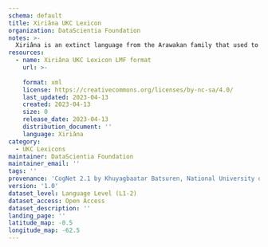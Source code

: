 ```yaml
---
schema: default
title: Xiriâna UKC Lexicon
organization: DataScientia Foundation
notes: >-
  Xiriâna is an extinct language from the Arawakan family that used to be spoken in South America. The UKC Lexicon of Xiriâna is represented as a lexico-semantic network. It consists of words, word senses, synsets, as well as sense-level and synset-level relationships
resources:
  - name: Xiriâna UKC Lexicon LMF format
    url: >-
      
    format: xml
    license: https://creativecommons.org/licenses/by-nc-sa/4.0/
    last_updated: 2023-04-13
    created: 2023-04-13
    size: 0
    release_date: 2023-04-13
    distribution_document: ''
    language: Xiriâna
category:
  - UKC Lexicons
maintainer: DataScientia Foundation
maintainer_email: ''
tags: ''
provenance: 'CogNet 2.1 by Khuyagbaatar Batsuren, National University of Mongolia (http://cognet.ukc.disi.unitn.it); Native Languages of the Americas 2021.11. by Laura Redish and Orrin Lewis (http://www.native-languages.org); Princeton WordNet 2.1 by Princeton University (https://wordnet.princeton.edu)'
version: '1.0'
dataset_level: Language Level (L1-2)
dataset_access: Open Access
dataset_description: ''
landing_page: ''
latitude_map: -0.5
longitude_map: -62.5
---
```

